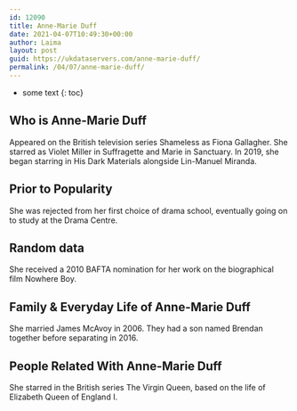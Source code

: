 ```yaml
---
id: 12090
title: Anne-Marie Duff
date: 2021-04-07T10:49:30+00:00
author: Laima
layout: post
guid: https://ukdataservers.com/anne-marie-duff/
permalink: /04/07/anne-marie-duff/
---
```


* some text
{: toc}


## Who is Anne-Marie Duff
                  
                  
                  
Appeared on the British television series Shameless as Fiona Gallagher. She starred as Violet Miller in Suffragette and Marie in Sanctuary. In 2019, she began starring in His Dark Materials alongside Lin-Manuel Miranda.
                  
              
            
              
            
                
                
                
## Prior to Popularity
                  
                  
                  
She was rejected from her first choice of drama school, eventually going on to study at the Drama Centre. 
                  
              
            
              
            
                
                
                
## Random data
                  
                  
                  
She received a 2010 BAFTA nomination for her work on the biographical film Nowhere Boy. 
                  
              
            
              
            
                
                
                
## Family & Everyday Life of Anne-Marie Duff
                  
                  
                  
She married James McAvoy in 2006. They had a son named Brendan together before separating in 2016. 
                  
              
            
              
            
                
                
                
## People Related With Anne-Marie Duff
                  
                  
                  
She starred in the British series The Virgin Queen, based on the life of Elizabeth Queen of England I. 
                  
              
            
              
            
                
              
            
              
              
            
            
              
            
          
          
          